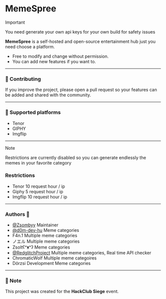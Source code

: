 # MemeSpree  


> [!IMPORTANT]
> You need generate your own api keys for your own build for safety issues

**MemeSpree** is a self-hosted and open-source entertainment hub just you need choose a platform.  

- Free to modify and change without permission.  
- You can add new features if you want to.  

---

### 🤝 Contributing  
If you improve the project, please open a pull request so your features can be added and shared with the community.  


---
### 🧾 Supported platforms
- Tenor
- GIPHY 
- Imgflip
---
> [!NOTE]
>  Restrictions are currently disabled so you can generate endlessly the memes in your favorite category
### Restrictions
- Tenor 10 request hour / ip
- Giphy 5 request hour / ip
- Imgflip 10 request hour / ip
---
### Authors 🫶

- [@Zsombyy](https://www.github.com/Zsombyy) Maintainer
- [@d0m-dev-hu](https://www.github.com/d0m-dev-hu) Meme categories
- F4n.1 Multiple meme categories
- ノエル Multiple meme categories
- Zsoltʕᵒᴥᵒʔ Meme categories
- [@RedglitchProject](https://github.com/RedglitchProject) Multiple meme categories, Real time API checker
- ChromaticWolf Multiple meme categoires
- Dörzsi Development Meme categories
---

### 📌 Note  
This project was created for the **HackClub Siege** event.  

  
  

